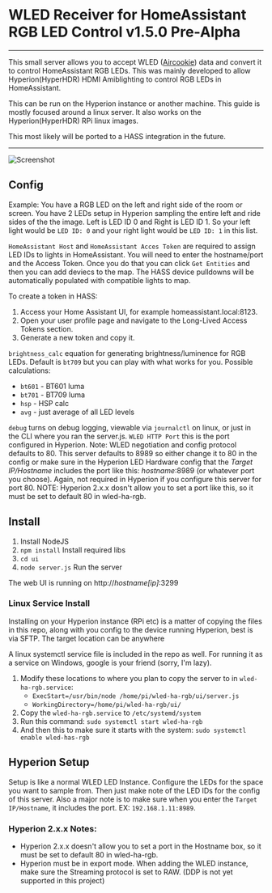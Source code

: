 # WLED Receiver for HomeAssistant RGB LED Control v1.5.0 Pre-Alpha
----
This small server allows you to accept WLED ([Aircookie](https://github.com/Aircoookie/WLED)) data and convert it to control HomeAssistant RGB LEDs. This was mainly developed to allow Hyperion(HyperHDR) HDMI Amiblighting to control RGB LEDs in HomeAssistant.

This can be run on the Hyperion instance or another machine. This guide is mostly focused around a linux server. It also works on the Hyperion(HyperHDR) RPi linux images.

This most likely will be ported to a HASS integration in the future.

----

![Screenshot](/screenshot.png?raw=true "Config Page Screenshot")

## Config

Example: You have a RGB LED on the left and right side of the room or screen. You have 2 LEDs setup in Hyperion sampling the entire left and ride sides of the the image. Left is LED ID 0 and Right is LED ID 1. So your left light would be `LED ID: 0` and your right light would be `LED ID: 1` in this list.

`HomeAssistant Host` and  `HomeAssistant Acces Token` are required to assign LED IDs to lights in HomeAssistant. You will need to enter the hostname/port and the Access Token. Once you do that you can click `Get Entities` and then you can add deviecs to the map. The HASS device pulldowns will be automatically populated with compatible lights to map.

To create a token in HASS:
1. Access your Home Assistant UI, for example homeassistant.local:8123.
2. Open your user profile page and navigate to the Long-Lived Access Tokens section.
3. Generate a new token and copy it.

`brightness_calc` equation for generating brightness/luminence for RGB LEDs. Default is `bt709` but you can play with what works for you.
Possible calculations:
* `bt601` - BT601 luma
* `bt701` - BT709 luma
* `hsp` - HSP calc
* `avg` - just average of all LED levels
  
`debug` turns on debug logging, viewable via `journalctl` on linux, or just in the CLI where you ran the server.js.
`WLED HTTP Port` this is the port configured in Hyperion. Note: WLED negotiation and config protocol defaults to 80. This server defaults to 8989 so either change it to 80 in the config or make sure in the Hyperion LED Hardware config that the _Target IP/Hostname_ includes the port like this: _hostname_:8989 (or whatever port you choose). Again, not required in Hyperion if you configure this server for port 80. NOTE: Hyperion 2.x.x dosn't allow you to set a port like this, so it must be set to default 80 in wled-ha-rgb.

## Install
1. Install NodeJS
2. `npm install` Install required libs
3. `cd ui`
4. `node server.js` Run the server

The web UI is running on http://_hostname[ip]_:3299

### Linux Service Install
Installing on your Hyperion instance (RPi etc) is a matter of copying the files in this repo, along with you config to the device running Hyperion, best is via SFTP. The target location can be anywhere

A linux systemctl service file is included in the repo as well. For running it as a service on Windows, google is your friend (sorry, I'm lazy).

1. Modify these locations to where you plan to copy the server to in `wled-ha-rgb.service`:
   * `ExecStart=/usr/bin/node /home/pi/wled-ha-rgb/ui/server.js`
   * `WorkingDirectory=/home/pi/wled-ha-rgb/ui/`
2. Copy the `wled-ha-rgb.service` to `/etc/systemd/system`
3. Run this command: `sudo systemctl start wled-ha-rgb`
4. And then this to make sure it starts with the system: `sudo systemctl enable wled-has-rgb`

## Hyperion Setup
Setup is like a normal WLED LED Instance. Configure the LEDs for the space you want to sample from. Then just make note of the LED IDs for the config of this server. Also a major note is to make sure when you enter the `Target IP/Hostname`, it includes the port. EX: `192.168.1.11:8989`.

### Hyperion 2.x.x Notes:
* Hyperion 2.x.x doesn't allow you to set a port in the Hostname box, so it must be set to default 80 in wled-ha-rgb.
* Hyperion must be in export mode. When adding the WLED instance, make sure the Streaming protocol is set to RAW. (DDP is not yet supported in this project)